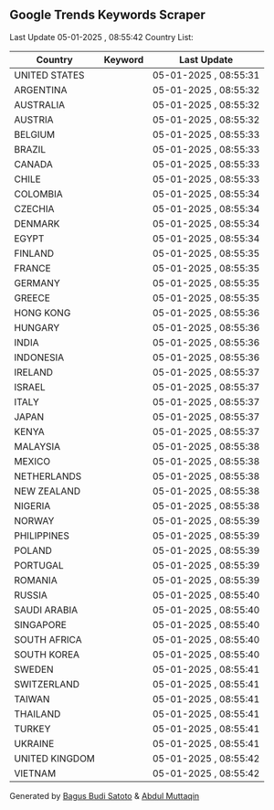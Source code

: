 
## Google Trends Keywords Scraper

Last Update 05-01-2025 , 08:55:42
Country List:

| Country | Keyword | Last Update |
| --- | --- | --- |
| UNITED STATES |  | 05-01-2025 , 08:55:31 |
| ARGENTINA |  | 05-01-2025 , 08:55:32 |
| AUSTRALIA |  | 05-01-2025 , 08:55:32 |
| AUSTRIA |  | 05-01-2025 , 08:55:32 |
| BELGIUM |  | 05-01-2025 , 08:55:33 |
| BRAZIL |  | 05-01-2025 , 08:55:33 |
| CANADA |  | 05-01-2025 , 08:55:33 |
| CHILE |  | 05-01-2025 , 08:55:33 |
| COLOMBIA |  | 05-01-2025 , 08:55:34 |
| CZECHIA |  | 05-01-2025 , 08:55:34 |
| DENMARK |  | 05-01-2025 , 08:55:34 |
| EGYPT |  | 05-01-2025 , 08:55:34 |
| FINLAND |  | 05-01-2025 , 08:55:35 |
| FRANCE |  | 05-01-2025 , 08:55:35 |
| GERMANY |  | 05-01-2025 , 08:55:35 |
| GREECE |  | 05-01-2025 , 08:55:35 |
| HONG KONG |  | 05-01-2025 , 08:55:36 |
| HUNGARY |  | 05-01-2025 , 08:55:36 |
| INDIA |  | 05-01-2025 , 08:55:36 |
| INDONESIA |  | 05-01-2025 , 08:55:36 |
| IRELAND |  | 05-01-2025 , 08:55:37 |
| ISRAEL |  | 05-01-2025 , 08:55:37 |
| ITALY |  | 05-01-2025 , 08:55:37 |
| JAPAN |  | 05-01-2025 , 08:55:37 |
| KENYA |  | 05-01-2025 , 08:55:37 |
| MALAYSIA |  | 05-01-2025 , 08:55:38 |
| MEXICO |  | 05-01-2025 , 08:55:38 |
| NETHERLANDS |  | 05-01-2025 , 08:55:38 |
| NEW ZEALAND |  | 05-01-2025 , 08:55:38 |
| NIGERIA |  | 05-01-2025 , 08:55:38 |
| NORWAY |  | 05-01-2025 , 08:55:39 |
| PHILIPPINES |  | 05-01-2025 , 08:55:39 |
| POLAND |  | 05-01-2025 , 08:55:39 |
| PORTUGAL |  | 05-01-2025 , 08:55:39 |
| ROMANIA |  | 05-01-2025 , 08:55:39 |
| RUSSIA |  | 05-01-2025 , 08:55:40 |
| SAUDI ARABIA |  | 05-01-2025 , 08:55:40 |
| SINGAPORE |  | 05-01-2025 , 08:55:40 |
| SOUTH AFRICA |  | 05-01-2025 , 08:55:40 |
| SOUTH KOREA |  | 05-01-2025 , 08:55:40 |
| SWEDEN |  | 05-01-2025 , 08:55:41 |
| SWITZERLAND |  | 05-01-2025 , 08:55:41 |
| TAIWAN |  | 05-01-2025 , 08:55:41 |
| THAILAND |  | 05-01-2025 , 08:55:41 |
| TURKEY |  | 05-01-2025 , 08:55:41 |
| UKRAINE |  | 05-01-2025 , 08:55:41 |
| UNITED KINGDOM |  | 05-01-2025 , 08:55:42 |
| VIETNAM |  | 05-01-2025 , 08:55:42 |

Generated by [Bagus Budi Satoto](https://github.com/bagussatoto/) & [Abdul Muttaqin](https://github.com/fdciabdul/)
